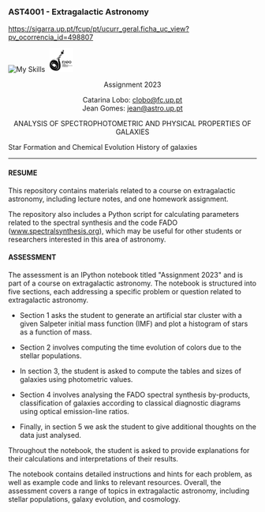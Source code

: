 ### AST4001 - Extragalactic Astronomy

https://sigarra.up.pt/fcup/pt/ucurr_geral.ficha_uc_view?pv_ocorrencia_id=498807

![My Skills](https://skillicons.dev/icons?i=python,fortran,c&theme=light) &nbsp;<img src='https://github.com/neutrinomuon/AST4001-Extragalactic-Astronomy/blob/master/figures/FADO%20logo%20F-01.jpg?raw=true' width="48px">

<center>Assignment 2023<br>

Catarina Lobo: [clobo@fc.up.pt](mailto:clobo@fc.up.pt)
<br>Jean Gomes: [jean@astro.up.pt](mailto:jean@astro.up.pt)


ANALYSIS OF SPECTROPHOTOMETRIC AND PHYSICAL PROPERTIES OF GALAXIES<br></center>

Star Formation and Chemical Evolution History of galaxies

<hr>

#### <b>RESUME</b>

This repository contains materials related to a course on extragalactic
astronomy, including lecture notes, and one homework assignment.

The repository also includes a Python script for calculating parameters
related to the spectral synthesis and the code FADO
(www.spectralsynthesis.org), which may be useful for other students or
researchers interested in this area of astronomy.

#### <b>ASSESSMENT</b>

The assessment is an IPython notebook titled "Assignment 2023" and is part of
a course on extragalactic astronomy. The notebook is structured into five
sections, each addressing a specific problem or question related to
extragalactic astronomy.

- Section 1 asks the student to generate an artificial star cluster with a
  given Salpeter initial mass function (IMF) and plot a histogram of stars as
  a function of mass.

- Section 2 involves computing the time evolution of colors due to the stellar
  populations.

- In section 3, the student is asked to compute the tables and sizes of
  galaxies using photometric values.

- Section 4 involves analysing the FADO spectral synthesis by-products,
  classification of galaxies according to classical diagnostic diagrams using
  optical emission-line ratios.

- Finally, in section 5 we ask the student to give additional thoughts on the
  data just analysed.

Throughout the notebook, the student is asked to provide explanations for
their calculations and interpretations of their results.

The notebook contains detailed instructions and hints for each problem, as
well as example code and links to relevant resources. Overall, the assessment
covers a range of topics in extragalactic astronomy, including stellar
populations, galaxy evolution, and cosmology.
